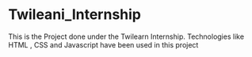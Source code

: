 # Twileani_Internship
This is the Project done under the Twilearn Internship. Technologies like HTML , CSS and Javascript have been used in this project
